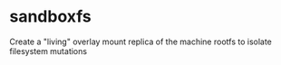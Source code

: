 # sandboxfs
Create a "living" overlay mount replica of the machine rootfs to isolate filesystem mutations
